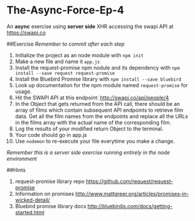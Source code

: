 # The-Async-Force-Ep-4
An **async** exercise using **server side** XHR accessing the swapi API at https://swapi.co

##Exercise
*Remember to commit after each step*

1. Initialize the project as an node module with `npm init`
1. Make a new file and name it `app.js`
1. Install the request-promise npm nodule and its dependency with `npm install --save request request-promise`
1. Install the Bluebird Promise library with `npm install --save bluebird`
1. Look up documentation for the npm module named `request-promise` for usage.
1. Hit the SWAPI API at this endpoint: http://swapi.co/api/people/4
1. In the Object that gets returned from the API call, there should be an array of films which contain
   subsequent API endpoints to retrieve film data.  Get all the film names from the endpoints and replace all the
   URLs in the films array with the actual name of the corresponding film.
1. Log the results of your modified return Object to the terminal.
1. Your code should go in app.js
1. Use `nodemon` to re-execute your file everytime you make a change.

*Remember this is a server side exercise running entirely in the node environment*

##Hints
1. request-promise library repo https://github.com/request/request-promise
2. Information on promises http://www.mattgreer.org/articles/promises-in-wicked-detail/
3. Bluebird promise library docs http://bluebirdjs.com/docs/getting-started.html
